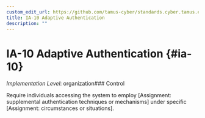 ```yaml
---
custom_edit_url: https://github.com/tamus-cyber/standards.cyber.tamus.edu/tree/main/static/content/tamus.edu/TAMUS_profile.xml
title: IA-10 Adaptive Authentication
description: ""
---
```


# IA-10 Adaptive Authentication {#ia-10}

_Implementation Level_: organization### Control

Require individuals accessing the system to employ [Assignment: supplemental authentication techniques or mechanisms] under specific [Assignment: circumstances or situations].

